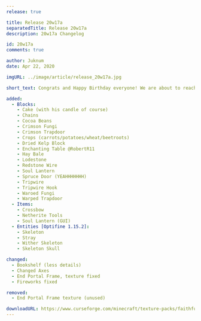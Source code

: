 ```yaml
---
release: true

title: Release 20w17a
separatedTitle: Release 20w17a
description: 20w17a Changelog

id: 20w17a
comments: true

author: Juknum
date: Apr 22, 2020

imgURL: ../image/article/release_20w17a.jpg

short_text: Congrats and Happy Birthday everyone! We are about to reach 30K downloads! The pack will be 1 year old within 2 days!

added:
  - Blocks:
    - Cake (with his candle of course)
    - Chains
    - Cocoa Beans
    - Crimson Fungi
    - Crimson Trapdoor
    - Crops (carrots/potatoes/wheat/beetroots)
    - Dried Kelp Block
    - Enchanting Table @RobertR11
    - Hay Bale
    - Lodestone
    - Redstone Wire
    - Soul Lantern
    - Spruce Door (YEAHHHHHHH)
    - Tripwire
    - Tripwire Hook
    - Waroed Fungi
    - Warped Trapdoor
  - Items:
    - Crossbow
    - Netherite Tools
    - Soul Lantern (GUI)
  - Entities [Optifine 1.15.2]:
    - Skeleton
    - Stray
    - Wither Skeleton
    - Skeleton Skull

changed:
  - Bookshelf (less details)
  - Changed Axes
  - End Portal Frame, texture fixed
  - Fireworks fixed

removed:
  - End Portal Frame texture (unused)

downloadURL: https://www.curseforge.com/minecraft/texture-packs/faithful-3d/files/2938029
---
```

